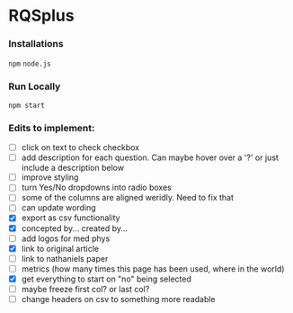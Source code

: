 # RQSplus

### Installations
`npm`
`node.js`

### Run Locally
`npm start`

### Edits to implement:
- [ ] click on text to check checkbox
- [ ] add description for each question. Can maybe hover over a '?' or just include a description below
- [ ] improve styling
- [ ] turn Yes/No dropdowns into radio boxes
- [ ] some of the columns are aligned weridly. Need to fix that
- [ ] can update wording
- [X] export as csv functionality
- [X] concepted by... created by...
- [ ] add logos for med phys
- [X] link to original article
- [ ] link to nathaniels paper
- [ ] metrics (how many times this page has been used, where in the world)
- [X] get everything to start on "no" being selected
- [ ] maybe freeze first col? or last col?
- [ ] change headers on csv to something more readable
